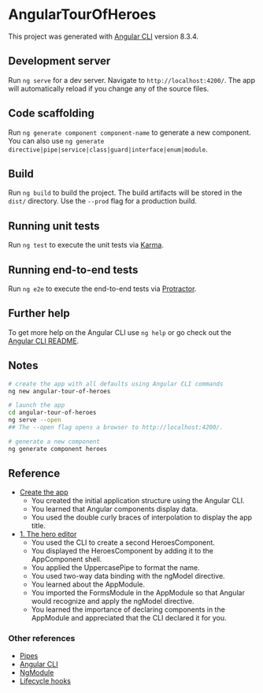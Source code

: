 # AngularTourOfHeroes

This project was generated with [Angular CLI](https://github.com/angular/angular-cli) version 8.3.4.

## Development server

Run `ng serve` for a dev server. Navigate to `http://localhost:4200/`. The app will automatically reload if you change any of the source files.

## Code scaffolding

Run `ng generate component component-name` to generate a new component. You can also use `ng generate directive|pipe|service|class|guard|interface|enum|module`.

## Build

Run `ng build` to build the project. The build artifacts will be stored in the `dist/` directory. Use the `--prod` flag for a production build.

## Running unit tests

Run `ng test` to execute the unit tests via [Karma](https://karma-runner.github.io).

## Running end-to-end tests

Run `ng e2e` to execute the end-to-end tests via [Protractor](http://www.protractortest.org/).

## Further help

To get more help on the Angular CLI use `ng help` or go check out the [Angular CLI README](https://github.com/angular/angular-cli/blob/master/README.md).

## Notes

```bash
# create the app with all defaults using Angular CLI commands
ng new angular-tour-of-heroes

# launch the app
cd angular-tour-of-heroes
ng serve --open
## The --open flag opens a browser to http://localhost:4200/.

# generate a new component
ng generate component heroes

```

## Reference

- [Create the app](https://angular.io/tutorial/toh-pt0)
  - You created the initial application structure using the Angular CLI.
  - You learned that Angular components display data.
  - You used the double curly braces of interpolation to display the app title.
- [1. The hero editor](https://angular.io/tutorial/toh-pt1)
  - You used the CLI to create a second HeroesComponent.
  - You displayed the HeroesComponent by adding it to the AppComponent shell.
  - You applied the UppercasePipe to format the name.
  - You used two-way data binding with the ngModel directive.
  - You learned about the AppModule.
  - You imported the FormsModule in the AppModule so that Angular would recognize and apply the ngModel directive.
  - You learned the importance of declaring components in the AppModule and appreciated that the CLI declared it for you.

### Other references

- [Pipes](https://angular.io/guide/pipes)
- [Angular CLI](https://angular.io/cli)
- [NgModule](https://angular.io/guide/ngmodules)
- [Lifecycle hooks](https://angular.io/guide/lifecycle-hooks)
